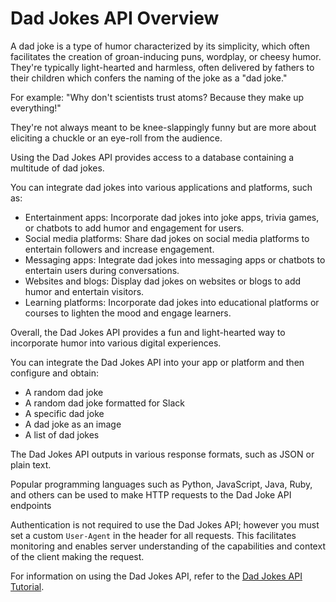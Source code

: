 # Dad Jokes API Overview

A dad joke is a type of humor characterized by its simplicity, which often facilitates the creation of groan-inducing puns, wordplay, or cheesy humor. They're typically light-hearted and harmless, often delivered by fathers to their children which confers the naming of the joke as a "dad joke."

For example:
  "Why don't scientists trust atoms? Because they make up everything!"

They're not always meant to be knee-slappingly funny but are more about eliciting a chuckle or an eye-roll from the audience.

Using the Dad Jokes API provides access to a database containing a multitude of dad jokes.

You can integrate dad jokes into various applications and platforms, such as:
* Entertainment apps: Incorporate dad jokes into joke apps, trivia games, or chatbots to add humor and engagement for users.
* Social media platforms: Share dad jokes on social media platforms to entertain followers and increase engagement.
* Messaging apps: Integrate dad jokes into messaging apps or chatbots to entertain users during conversations.
* Websites and blogs: Display dad jokes on websites or blogs to add humor and entertain visitors.
* Learning platforms: Incorporate dad jokes into educational platforms or courses to lighten the mood and engage learners.

Overall, the Dad Jokes API provides a fun and light-hearted way to incorporate humor into various digital experiences.

You can integrate the Dad Jokes API into your app or platform and then configure and obtain:  
* A random dad joke
* A random dad joke formatted for Slack
* A specific dad joke
* A dad joke as an image
* A list of dad jokes

The Dad Jokes API outputs in various response formats, such as JSON or plain text.

Popular programming languages such as Python, JavaScript, Java, Ruby, and others can be used to make HTTP requests to the Dad Joke API endpoints

Authentication is not required to use the Dad Jokes API; however you must set a custom `User-Agent` in the header for all requests. This facilitates monitoring and enables server understanding of the capabilities and context of the client making the request.

For information on using the Dad Jokes API, refer to the [Dad Jokes API Tutorial](https://kurtnheiss.github.io/dad_jokes_files/dad_jokes_tutorial.html).
